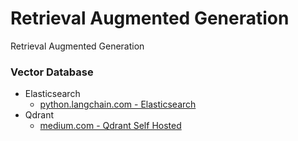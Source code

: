 # Retrieval Augmented Generation
Retrieval Augmented Generation

### Vector Database
- Elasticsearch
  - [python.langchain.com - Elasticsearch](https://python.langchain.com/v0.1/docs/integrations/vectorstores/elasticsearch/)
- Qdrant
  - [medium.com - Qdrant Self Hosted](https://medium.com/@fadil.parves/qdrant-self-hosted-28a30106e9dd)
